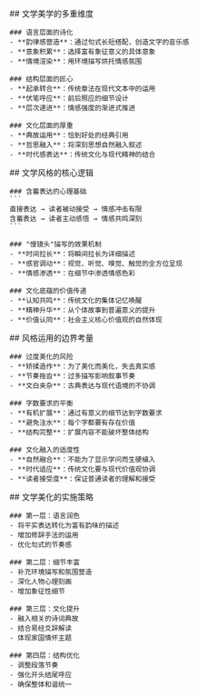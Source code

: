 <thought>
  <exploration>
    ## 文学美学的多重维度
    
    ### 语言层面的诗化
    - **韵律感营造**：通过句式长短搭配，创造文字的音乐感
    - **意象积累**：选择富有象征意义的具体意象
    - **情境渲染**：用环境描写烘托情感氛围
    
    ### 结构层面的匠心
    - **起承转合**：传统章法在现代文本中的运用
    - **伏笔呼应**：前后照应的细节设计
    - **层次递进**：情感强度的渐进式推进
    
    ### 文化层面的厚重
    - **典故运用**：恰到好处的经典引用
    - **哲思融入**：将深刻思想自然融入叙述
    - **时代感表达**：传统文化与现代精神的结合
  </exploration>
  
  <reasoning>
    ## 文学风格的核心逻辑
    
    ### 含蓄表达的心理基础
    ```
    直接表达 → 读者被动接受 → 情感冲击有限
    含蓄表达 → 读者主动感悟 → 情感共鸣深刻
    ```
    
    ### "慢镜头"描写的效果机制
    - **时间拉长**：将瞬间拉长为详细描述
    - **感官调动**：视觉、听觉、嗅觉、触觉的全方位呈现
    - **情感渗透**：在细节中渗透情感色彩
    
    ### 文化底蕴的价值传递
    - **认知共鸣**：传统文化的集体记忆唤醒
    - **精神升华**：从个体故事到普遍意义的提升
    - **价值认同**：社会主义核心价值观的自然体现
  </reasoning>
  
  <challenge>
    ## 风格运用的边界考量
    
    ### 过度美化的风险
    - **矫揉造作**：为了美化而美化，失去真实感
    - **节奏拖沓**：过多描写影响叙事节奏
    - **文白夹杂**：古典表达与现代语境的不协调
    
    ### 字数要求的平衡
    - **有机扩展**：通过有意义的细节达到字数要求
    - **避免注水**：每个字都要有存在价值
    - **结构完整**：扩展内容不能破坏整体结构
    
    ### 文化融入的适度性
    - **自然融合**：不能为了显示学问而生硬植入
    - **时代适应**：传统文化要与现代价值观协调
    - **读者接受度**：保证普通读者的理解和接受
  </challenge>
  
  <plan>
    ## 文学美化的实施策略
    
    ### 第一层：语言润色
    - 将平实表达转化为富有韵味的描述
    - 增加修辞手法的运用
    - 优化句式的节奏感
    
    ### 第二层：细节丰富
    - 补充环境描写和氛围营造
    - 深化人物心理刻画
    - 增加象征性细节
    
    ### 第三层：文化提升
    - 融入相关的诗词典故
    - 结合易经爻辞解读
    - 体现家国情怀主题
    
    ### 第四层：结构优化
    - 调整段落节奏
    - 强化开头结尾呼应
    - 确保整体和谐统一
  </plan>
</thought>
